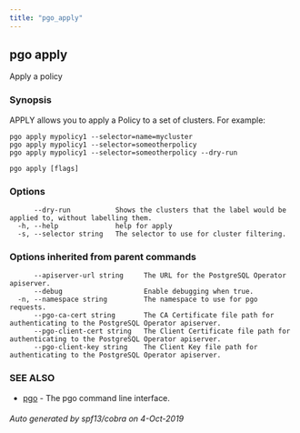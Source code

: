 ```yaml
---
title: "pgo_apply"
---
```

## pgo apply

Apply a policy

### Synopsis

APPLY allows you to apply a Policy to a set of clusters. For example:

	pgo apply mypolicy1 --selector=name=mycluster
	pgo apply mypolicy1 --selector=someotherpolicy
	pgo apply mypolicy1 --selector=someotherpolicy --dry-run

```
pgo apply [flags]
```

### Options

```
      --dry-run           Shows the clusters that the label would be applied to, without labelling them.
  -h, --help              help for apply
  -s, --selector string   The selector to use for cluster filtering.
```

### Options inherited from parent commands

```
      --apiserver-url string     The URL for the PostgreSQL Operator apiserver.
      --debug                    Enable debugging when true.
  -n, --namespace string         The namespace to use for pgo requests.
      --pgo-ca-cert string       The CA Certificate file path for authenticating to the PostgreSQL Operator apiserver.
      --pgo-client-cert string   The Client Certificate file path for authenticating to the PostgreSQL Operator apiserver.
      --pgo-client-key string    The Client Key file path for authenticating to the PostgreSQL Operator apiserver.
```

### SEE ALSO

* [pgo](/operatorcli/cli/pgo/)	 - The pgo command line interface.

###### Auto generated by spf13/cobra on 4-Oct-2019
